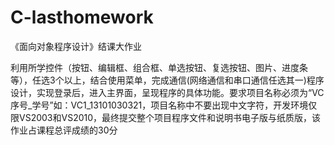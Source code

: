 # C-lasthomework
《面向对象程序设计》结课大作业<br>

利用所学控件（按钮、编辑框、组合框、单选按钮、复选按钮、图片、进度条等），任选3个以上，结合使用菜单，完成通信(网络通信和串口通信任选其一)程序设计，实现登录后，进入主界面，呈现程序的具体功能。要求项目名称必须为“VC序号_学号”如：VC1_13101030321，项目名称中不要出现中文字符，开发环境仅限VS2003和VS2010，最终提交整个项目程序文件和说明书电子版与纸质版，该作业占课程总评成绩的30分

